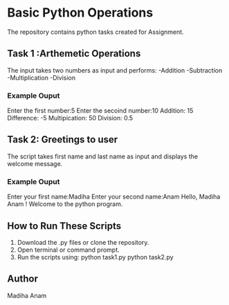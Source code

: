 # Basic Python Operations 
The repository contains python tasks created for Assignment.
## Task 1 :Arthemetic Operations
The input takes two numbers as input and performs:
-Addition 
-Subtraction 
-Multiplication
-Division
### Example Ouput
Enter the first number:5
Enter the secoind number:10
Addition: 15
Difference: -5
Multipication: 50
Division: 0.5
## Task 2: Greetings to user 
The script takes first name and last name as input and displays the welcome message.
### Example Ouput
Enter your first name:Madiha
Enter your second name:Anam
Hello, Madiha Anam ! Welcome to the python program.
## How to Run These Scripts
1. Download the .py files or clone the repository.
2. Open terminal or command prompt.
3. Run the scripts using:
python task1.py
python task2.py
## Author
Madiha Anam
